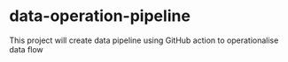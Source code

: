 # data-operation-pipeline
This project will create data pipeline using GitHub action to operationalise data flow

